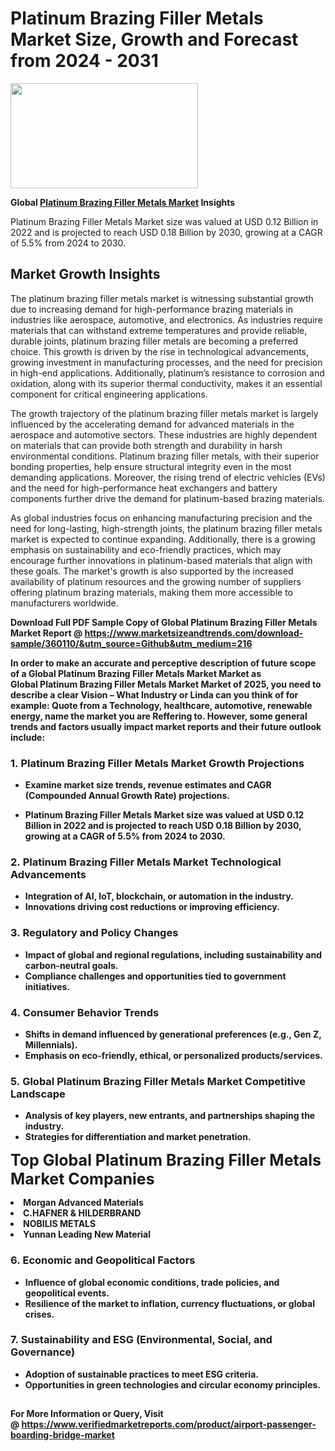<H1>Platinum Brazing Filler Metals Market Size, Growth and Forecast from 2024 - 2031</H1><img class="aligncenter size-medium wp-image-584254" src="https://thirdeyenews.in/wp-content/uploads/2024/09/Global-Market-Research-300x168.jpeg" alt="" width="300" height="168" /><p><strong>Global&nbsp;<a href="https://www.marketsizeandtrends.com/download-sample/360110/&amp;utm_source=Github&utm_medium=216">Platinum Brazing Filler Metals Market</a> Insights</strong></p><p>Platinum Brazing Filler Metals Market size was valued at USD 0.12 Billion in 2022 and is projected to reach USD 0.18 Billion by 2030, growing at a CAGR of 5.5% from 2024 to 2030.</p><p><h2>Market Growth Insights</h2> <p>The platinum brazing filler metals market is witnessing substantial growth due to increasing demand for high-performance brazing materials in industries like aerospace, automotive, and electronics. As industries require materials that can withstand extreme temperatures and provide reliable, durable joints, platinum brazing filler metals are becoming a preferred choice. This growth is driven by the rise in technological advancements, growing investment in manufacturing processes, and the need for precision in high-end applications. Additionally, platinum’s resistance to corrosion and oxidation, along with its superior thermal conductivity, makes it an essential component for critical engineering applications.</p> <p><strong></strong></p> <p>The growth trajectory of the platinum brazing filler metals market is largely influenced by the accelerating demand for advanced materials in the aerospace and automotive sectors. These industries are highly dependent on materials that can provide both strength and durability in harsh environmental conditions. Platinum brazing filler metals, with their superior bonding properties, help ensure structural integrity even in the most demanding applications. Moreover, the rising trend of electric vehicles (EVs) and the need for high-performance heat exchangers and battery components further drive the demand for platinum-based brazing materials.</p> <p>As global industries focus on enhancing manufacturing precision and the need for long-lasting, high-strength joints, the platinum brazing filler metals market is expected to continue expanding. Additionally, there is a growing emphasis on sustainability and eco-friendly practices, which may encourage further innovations in platinum-based materials that align with these goals. The market's growth is also supported by the increased availability of platinum resources and the growing number of suppliers offering platinum brazing materials, making them more accessible to manufacturers worldwide.</p> <p><strong></p><p><span class=""><strong>Download Full PDF Sample Copy of Global Platinum Brazing Filler Metals Market Report</strong> @ <a href="https://www.marketsizeandtrends.com/download-sample/360110/&amp;utm_source=Github&utm_medium=216" target="_blank">https://www.marketsizeandtrends.com/download-sample/360110/&amp;utm_source=Github&utm_medium=216</a></span></p><p>In order to make an accurate and perceptive description of future scope of a Global&nbsp;Platinum Brazing Filler Metals Market Market as Global&nbsp;Platinum Brazing Filler Metals Market Market of 2025, you need to describe a clear Vision &ndash; What Industry or Linda can you think of for example: Quote from a Technology, healthcare, automotive, renewable energy, name the market you are Reffering to. However, some general trends and factors usually impact market reports and their future outlook include:</p><h3>1.&nbsp;<strong>Platinum Brazing Filler Metals Market Growth Projections</strong></h3><ul><li>Examine market size trends, revenue estimates and CAGR (Compounded Annual Growth Rate) projections.</li><li><p>Platinum Brazing Filler Metals Market size was valued at USD 0.12 Billion in 2022 and is projected to reach USD 0.18 Billion by 2030, growing at a CAGR of 5.5% from 2024 to 2030.</p></li></ul><h3>2.&nbsp;<strong>Platinum Brazing Filler Metals Market Technological Advancements</strong></h3><ul><li>Integration of AI, IoT, blockchain, or automation in the industry.</li><li>Innovations driving cost reductions or improving efficiency.</li></ul><h3>3.&nbsp;<strong>Regulatory and Policy Changes</strong></h3><ul><li>Impact of global and regional regulations, including sustainability and carbon-neutral goals.</li><li>Compliance challenges and opportunities tied to government initiatives.</li></ul><h3>4.&nbsp;<strong>Consumer Behavior Trends</strong></h3><ul><li>Shifts in demand influenced by generational preferences (e.g., Gen Z, Millennials).</li><li>Emphasis on eco-friendly, ethical, or personalized products/services.</li></ul><h3>5.&nbsp;<strong>Global Platinum Brazing Filler Metals Market Competitive Landscape</strong></h3><ul><li>Analysis of key players, new entrants, and partnerships shaping the industry.</li><li>Strategies for differentiation and market penetration.</li></ul><p data-pm-slice="1 1 []"><span style="color: inherit; font-family: inherit; font-size: 25px;">Top Global Platinum Brazing Filler Metals Market Companies</span></p><div class="" data-test-id=""><p><li>Morgan Advanced Materials</li><li> C.HAFNER & HILDERBRAND</li><li> NOBILIS METALS</li><li> Yunnan Leading New Material</li></p></div><h3>6.&nbsp;<strong>Economic and Geopolitical Factors</strong></h3><ul><li>Influence of global economic conditions, trade policies, and geopolitical events.</li><li>Resilience of the market to inflation, currency fluctuations, or global crises.</li></ul><h3>7.&nbsp;<strong>Sustainability and ESG (Environmental, Social, and Governance)</strong></h3><ul><li>Adoption of sustainable practices to meet ESG criteria.</li><li>Opportunities in green technologies and circular economy principles.</li></ul><h2><strong style="font-size: 14px;">For More Information or Query, Visit @&nbsp;</strong><a style="background-color: #ffffff; font-size: 14px;" href="https://www.marketsizeandtrends.com/report/platinum-brazing-filler-metals-market/" target="_blank">https://www.verifiedmarketreports.com/product/airport-passenger-boarding-bridge-market</a></h2>
